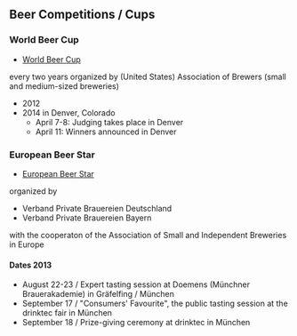 
## Beer Competitions / Cups

###  World Beer Cup

- [World Beer Cup](http://www.worldbeercup.org)

every two years organized by (United States) Association of Brewers (small and medium-sized breweries) 

- 2012
- 2014 in Denver, Colorado
  - April 7-8: Judging takes place in Denver
  - April 11: Winners announced in Denver

###  European Beer Star

- [European Beer Star](http://european-beer-star.com)

organized by
- Verband Private Brauereien Deutschland
- Verband Private Brauereien Bayern

with the cooperaton of the Association of Small and Independent Breweries in Europe

#### Dates 2013

- August 22-23 / Expert tasting session at Doemens (Münchner Brauerakademie) in Gräfelfing / München
- September 17 / "Consumers' Favourite", the public tasting session at the drinktec fair in München
- September 18 / Prize-giving ceremony at drinktec in München


